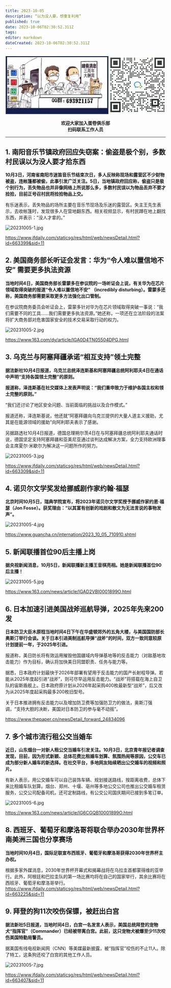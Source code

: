```yaml
---
title: 2023-10-05
description: “以为没人要，想重复利用”
published: true
date: 2023-10-06T02:30:52.311Z
tags: 
editor: markdown
dateCreated: 2023-10-06T02:30:52.311Z
---
```


<center style="font-weight:bold;">
  <img src="/assets/join.png" alt="加入蛋卷俱乐部"><br/>
  <p>欢迎大家加入蛋卷俱乐部<br/>扫码联系工作人员</p>
</center>

---

## 1. 南阳音乐节镇政府回应失窃案：偷盗是极个别，多数村民误以为没人要才拾东西

**10月3日，河南省南阳市迷笛音乐节结束次日，多人反映称现场和露营区不少财物被盗，连帐篷都被偷，此事引发广泛关注。5日，当地镇政府回应称，偷盗只是极个别行为，丢失物品也并非像网络上所说那么多，多数村民误以为物品丢弃不要才捡拾，目前正号召村民将捡拾物品上交。**

有乐迷表示，丢失物品的场所主要在音乐节现场及乐迷的露营区。失主王先生表示，去收帐篷时，发现很多人在营地翻东西。相关视频显示，有村民蹲在地上翻找东西，并表示：“没人才拿的。”

![20231005-1.jpg](https://img.bedtime.news/2023/10/06/651f70de90019.png)

https://www.jfdaily.com/staticsg/res/html/web/newsDetail.html?id=663399&sid=11

## 2. 美国商务部长听证会发言：华为“令人难以置信地不安”  需要更多执法资源

**当地时间4日，美国商务部长雷蒙多在参议院的一场听证会上说，有关华为在芯片领域取得突破的报道“令人难以置信地不安” （incredibly disturbing）。雷蒙多还称，美国商务部需要采取更多方法强化出口管制。**

在参议院商务委员会听证会上，雷蒙多针对华为在芯片领域取得突破一事说：“我们需要不同的工具……我们需要更多执法资源。”她还称，一项还在立法阶段的法案将扩大商务部对危害国家安全的技术交易采取行动的权力。

![20231005-2.jpg](https://img.bedtime.news/2023/10/06/651f70ddde7a7.png)

https://www.163.com/dy/article/IGA0D4TN05504DPG.html

## 3. 乌克兰与阿塞拜疆承诺“相互支持”领土完整

**据法新社10月4日报道，乌克兰总统泽连斯基和阿塞拜疆总统阿利耶夫4日在通话中声明“支持各国领土完整”的原则。**

**报道称，泽连斯基在社交媒体上发表声明说：“我们重申致力于维护各国主权和领土完整的原则。”**

“我们还讨论了地区安全问题、当前面临的挑战以及合作模式。”

报道还称，泽连斯基说，他还就“阿塞拜疆向乌克兰提供的大量人道主义援助，尤其是在能源领域的援助”向阿利耶夫表示了感谢。

另据路透社10月4日报道，德国总理朔尔茨4日在与阿塞拜疆总统阿利耶夫通话时说，德国坚定支持阿塞拜疆和亚美尼亚通过谈判达成解决方案，全力支持欧洲理事会主席夏尔·米歇尔为解决这一问题所作的努力。

![20231005-3.jpg](https://img.bedtime.news/2023/10/06/651f70ddc83f2.png)

https://www.jfdaily.com/staticsg/res/html/web/newsDetail.html?id=663309&sid=11

## 4. 诺贝尔文学奖发给挪威剧作家约翰·福瑟

**北京时间10月5日，瑞典学院宣布，将2023年诺贝尔文学奖授予挪威作家约恩·福瑟（Jon Fosse）。获奖理由：“以其富有创新的戏剧和散文为无法言说的事物发声”。**

![20231005-4.jpg](https://img.bedtime.news/2023/10/06/651f70de278a3.png)

https://www.guancha.cn/internation/2023_10_05_710910.shtml

## 5. 新闻联播首位90后主播上岗

**据央视新闻消息，10月5日，新闻联播新主播王音棋亮相。她是新闻联播首位90后主播！**

![20231005-5.jpg](https://img.bedtime.news/2023/10/06/651f70de35c94.png)

https://www.163.com/news/article/IGAD2VBI0001899O.html

## 6. 日本加速引进美国战斧巡航导弹，2025年先来200发

**日本防卫大臣木原稔当地时间4日下午在华盛顿郊外的五角大楼，与美国国防部长奥斯汀举行会谈。关于日本引进美制巡航导弹“战斧”的时间，双方一致同意较原计划提前一年，于2025年引进。**

报道称，美日防长将有效运用摧毁他国疆域内导弹基地等的反击能力（对敌基地攻击能力）作为目标，确认将加快美日同盟职责、任务与能力等。

据悉，日本政府计划最快于2026年部署有望用于反击能力的国产长射程导弹。若能从2025年度起引进“战斧”，则可尽早运用反击能力。“战斧”将搭载在海上自卫队的宙斯盾舰上。日本政府原计划从2026年起采购400枚最新型“战斧”，后又改为从2025年度起采购最多200枚旧型号。

关于日本推进拥有反击能力以及增加防卫费等加强防卫力的做法，奥斯汀强调，“支持大胆的决断，美国对日本防卫的参与毫不动摇”。

https://www.thepaper.cn/newsDetail_forward_24834096

## 7. 多个城市流行租公交当婚车 

**近日，山东烟台一对新人租公交当婚车引发关注。10月3日，北京青年报记者调查发现，目前，因为形式新颖、总体花费比租婚车划算、氛围热闹等原因，公交车已成为部分新人婚车的新选择。在社交平台，多地网友陆续晒出公交婚车的视频和照片。**

有新人表示，用公交婚车可以自己装饰车辆、规划接送路线，按距离收费，总体下来比租婚车队划算。烟台、郑州、十堰、亳州等多地公交公司也推出公交婚车租赁服务，公交公司配备司机，还可定制路线，有公交公司国庆期间已接到多笔订单。

![20231005-6.jpg](https://img.bedtime.news/2023/10/06/651f70de66ec4.png)

https://www.163.com/news/article/IG6CGQB10001899O.html

## 8. 西班牙、葡萄牙和摩洛哥将联合举办2030年世界杯 南美洲三国也分享赛场

**当地时间10月4日，国际足联宣布西班牙、葡萄牙和摩洛哥获得2030年世界杯主办权。**

根据多家外媒消息，2030年世界杯开幕式和揭幕战将在乌拉圭首都蒙得维的亚举行。此外，阿根廷和巴拉圭队的第一场比赛均将在自己的国家举行，其余比赛将在西班牙、葡萄牙和摩洛哥举行。
https://www.jfdaily.com/staticsg/res/html/web/newsDetail.html?id=663225&sid=11

## 9. 拜登的狗11次咬伤保镖，被赶出白宫 

**据法新社5日报道，当地时间4日，白宫一名发言人表示，美国总统拜登的宠物犬“指挥官”（Commander）已经被带离白宫。此前，这只宠物犬被爆至少11次咬伤美国特勤局警员。**

据美国有线电视新闻网（CNN）等美媒最新披露，被“指挥官”咬伤的不止11人。除了特工，这条狗还咬了白宫的其他工作人员。

![20231005-7.jpg](https://img.bedtime.news/2023/10/06/651f70ddf3d34.png)

https://www.jfdaily.com/staticsg/res/html/web/newsDetail.html?id=663407&sid=11